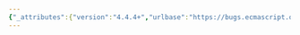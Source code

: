 ```yaml
---
{"_attributes":{"version":"4.4.4+","urlbase":"https://bugs.ecmascript.org/","maintainer":"dherman@mozilla.com"},"bug":{"bug_id":2925,"creation_ts":"2014-05-29 15:28:00 -0700","short_desc":"14.4.17 step 1 simplification","delta_ts":"2015-07-10 08:34:21 -0700","product":"Draft for 6th Edition","component":"technical issue","version":"Rev 25: May 22, 2014 Draft","rep_platform":"All","op_sys":"All","bug_status":"RESOLVED","resolution":"FIXED","priority":"Normal","bug_severity":"enhancement","everconfirmed":true,"reporter":{"uid":"arv","name":"Erik Arvidsson"},"assigned_to":{"uid":"allen","name":"Allen Wirfs-Brock"},"cc":"erik.arvidsson","long_desc":[{"commentid":8678,"comment_count":0,"who":{"uid":"arv","name":"Erik Arvidsson"},"bug_when":"2014-05-29 15:28:00 -0700","thetext":"Step 1 can be replaced with\n\nLet strict be IsStrict(FunctionBody).\n\nSince IsStrict checks if the production is contained in strict code already.\n\nNote that we already use IsStrict for MethodDefinitions (see 14.3.9 for example)"},{"commentid":9076,"comment_count":1,"who":{"uid":"allen","name":"Allen Wirfs-Brock"},"bug_when":"2014-06-23 11:36:50 -0700","thetext":"fixed in rev26 editor's draft"},{"commentid":9396,"comment_count":2,"who":{"uid":"allen","name":"Allen Wirfs-Brock"},"bug_when":"2014-07-19 18:45:55 -0700","thetext":"fixed in rev26"}]}}
---
```

